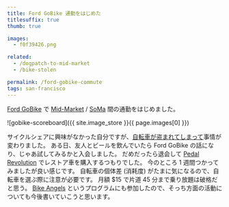 ```yaml
---
title: Ford GoBike 通勤をはじめた
titlesuffix: true
thumb: true

images:
  - f0f39426.png

related:
  - /dogpatch-to-mid-market
  - /bike-stolen

permalink: /ford-gobike-commute
tags: san-francisco
---
```


[Ford GoBike](https://www.fordgobike.com/) で [Mid-Market](https://en.wikipedia.org/wiki/Mid-Market,_San_Francisco) / [SoMa](https://en.wikipedia.org/wiki/South_of_Market,_San_Francisco) 間の通勤をはじめました。

![gobike-scoreboard]({{ site.image_store }}{{ page.images[0] }})

サイクルシェアに興味がなかった自分ですが、[自転車が盗まれてしまって](/bike-stolen)事情が変わりました。
ある日、友人とビールを飲んでいたら Ford GoBike の話になり、じゃあ試してみるかと入会しました。
だめだったら退会して [Pedal Revolution](https://www.instagram.com/pedal_revolution/) でレストア車を購入するつもりでした。
今のところ 1 週間つかってみましたが良い感じです。
自転車の個体差 (消耗度) がたまに気になるので、自転車を選ぶ際に注意が必要です。
月額 $15 で片道 45 分まで乗り放題は破格だと思う。
[Bike Angels](https://www.fordgobike.com/bikeangels) というプログラムにも参加したので、そっち方面の活動についても今後書いていこうと思います。
